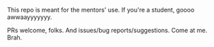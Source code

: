 This repo is meant for the mentors' use. If you're a student, goooo awwaayyyyyyy.

PRs welcome, folks. And issues/bug reports/suggestions. Come at me. Brah.

